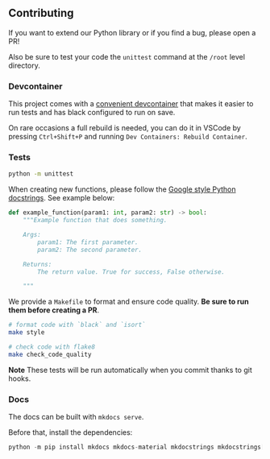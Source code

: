 
## Contributing

If you want to extend our Python library or if you find a bug, please open a PR!

Also be sure to test your code the `unittest` command at the `/root` level directory.

### Devcontainer

This project comes with a [convenient devcontainer](https://www.loom.com/share/a183c4a351ed4700a79476fedf08ab9b) that makes it easier to run tests and has black configured to run on save.

On rare occasions a full rebuild is needed, you can do it in VSCode by pressing `Ctrl+Shift+P` and running `Dev Containers: Rebuild Container`.

### Tests

```bash
python -m unittest
```

When creating new functions, please follow the [Google style Python docstrings](https://sphinxcontrib-napoleon.readthedocs.io/en/latest/example_google.html). See example below:

```python
def example_function(param1: int, param2: str) -> bool:
    """Example function that does something.

    Args:
        param1: The first parameter.
        param2: The second parameter.

    Returns:
        The return value. True for success, False otherwise.

    """
```

We provide a `Makefile` to format and ensure code quality. **Be sure to run them before creating a PR**.

```bash
# format code with `black` and `isort`
make style

# check code with flake8
make check_code_quality
```

**Note** These tests will be run automatically when you commit thanks to git hooks.

### Docs

The docs can be built with `mkdocs serve`.

Before that, install the dependencies:

```python
python -m pip install mkdocs mkdocs-material mkdocstrings mkdocstrings[python]
```
